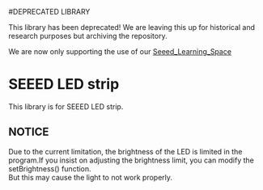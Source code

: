 #DEPRECATED LIBRARY

This library has been deprecated! We are leaving this up for historical and research purposes but archiving the repository.

We are now only supporting the use of our [Seeed_Learning_Space](https://github.com/Seeed-Studio/Seeed_Learning_Space/tree/master/Seeed_Led_Ring)

# SEEED LED strip
This library is for SEEED LED strip.

## NOTICE
Due to the current limitation, the brightness of the LED is limited in the program.If you insist on adjusting the brightness limit, you can modify the setBrightness() function.  
But this may cause the light to not work properly.



